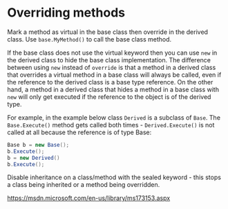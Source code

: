 # Overriding methods

Mark a method as virtual in the base class then override in the derived class. Use `base.MyMethod()` to call the base class method.  

If the base class does not use the virtual keyword then you can use `new` in the derived class to hide the base class implementation. The difference between using `new` instead of `override` is that a method in a derived class that overrides a virtual method in a base class will always be called, even if the reference to the derived class is a base type reference. On the other hand, a method in a derived class that hides a method in a base class with `new` will only get executed if the reference to the object is of the derived type.

For example, in the example below class `Derived` is a subclass of `Base`. The `Base.Execute()` method gets called both times - `Derived.Execute()` is not called at all because the reference is of type Base:

```csharp
Base b = new Base();
b.Execute();
b = new Derived()
b.Execute();
```

Disable inheritance on a class/method with the sealed keyword - this stops a class being inherited or a method being overridden.

https://msdn.microsoft.com/en-us/library/ms173153.aspx
<!--stackedit_data:
eyJoaXN0b3J5IjpbMTY2MjgyNjE1NCwtMTUxODcyMzc0Ml19
-->